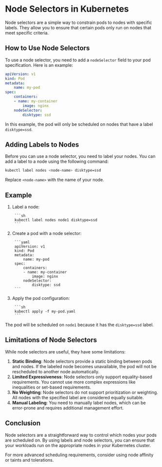 # Node Selectors in Kubernetes

Node selectors are a simple way to constrain pods to nodes with specific labels. They allow you to ensure that certain pods only run on nodes that meet specific criteria.

## How to Use Node Selectors

To use a node selector, you need to add a `nodeSelector` field to your pod specification. Here is an example:

```yaml
apiVersion: v1
kind: Pod
metadata:
    name: my-pod
spec:
    containers:
    - name: my-container
        image: nginx
    nodeSelector:
        disktype: ssd
```

In this example, the pod will only be scheduled on nodes that have a label `disktype=ssd`.

## Adding Labels to Nodes

Before you can use a node selector, you need to label your nodes. You can add a label to a node using the following command:

```sh
kubectl label nodes <node-name> disktype=ssd
```

Replace `<node-name>` with the name of your node.

## Example

1. Label a node:

        ```sh
        kubectl label nodes node1 disktype=ssd
        ```

2. Create a pod with a node selector:

        ```yaml
        apiVersion: v1
        kind: Pod
        metadata:
            name: my-pod
        spec:
            containers:
            - name: my-container
                image: nginx
            nodeSelector:
                disktype: ssd
        ```

3. Apply the pod configuration:

        ```sh
        kubectl apply -f my-pod.yaml
        ```

The pod will be scheduled on `node1` because it has the `disktype=ssd` label.

## Limitations of Node Selectors

While node selectors are useful, they have some limitations:

1. **Static Binding**: Node selectors provide a static binding between pods and nodes. If the labeled node becomes unavailable, the pod will not be rescheduled to another node automatically.
2. **Limited Expressiveness**: Node selectors only support equality-based requirements. You cannot use more complex expressions like inequalities or set-based requirements.
3. **No Weighting**: Node selectors do not support prioritization or weighting. All nodes with the specified label are considered equally suitable.
4. **Manual Labeling**: You need to manually label nodes, which can be error-prone and requires additional management effort.

## Conclusion

Node selectors are a straightforward way to control which nodes your pods are scheduled on. By using labels and node selectors, you can ensure that your workloads run on the appropriate nodes in your Kubernetes cluster.

For more advanced scheduling requirements, consider using node affinity or taints and tolerations.
